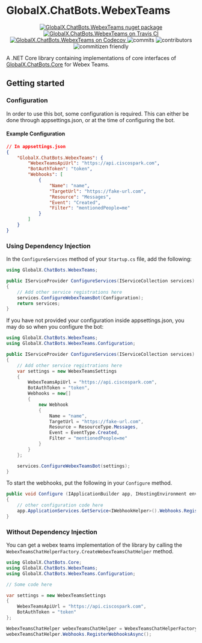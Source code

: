 # GlobalX.ChatBots.WebexTeams

<p align="center">
    <a href="https://www.nuget.org/packages/GlobalX.ChatBots.WebexTeams">
    	<img src="https://flat.badgen.net/nuget/v/globalx.chatbots.webexteams" alt="GlobalX.ChatBots.WebexTeams nuget package" />
    </a>
    <a href="https://travis-ci.org/GlobalX/GlobalX.ChatBots.WebexTeams">
    	<img src="https://flat.badgen.net/travis/GlobalX/GlobalX.ChatBots.WebexTeams" alt="GlobalX.ChatBots.WebexTeams on Travis CI" />
    </a>
    <a href="https://codecov.io/gh/GlobalX/GlobalX.ChatBots.WebexTeams">
    	<img src="https://flat.badgen.net/codecov/c/github/globalx/globalx.chatbots.webexteams" alt="GlobalX.ChatBots.WebexTeams on Codecov" />
    </a>
    <img src="https://flat.badgen.net/github/commits/globalx/globalx.chatbots.webexteams" alt="commits" />
    <img src="https://flat.badgen.net/github/contributors/globalx/globalx.chatbots.webexteams" alt="contributors" />
    <img src="https://flat.badgen.net/badge/commitizen/friendly/green" alt="commitizen friendly" />
</p>

A .NET Core library containing implementations of core interfaces of
[GlobalX.ChatBots.Core](https://github.com/GlobalX/GlobalX.ChatBots.Core) for
Webex Teams.

## Getting started

### Configuration

In order to use this bot, some configuration is required. This can either be done
through appsettings.json, or at the time of configuring the bot.

#### Example Configuration

```json
// In appsettings.json
{
    "GlobalX.ChatBots.WebexTeams": {
        "WebexTeamsApiUrl": "https://api.ciscospark.com",
        "BotAuthToken": "token",
        "Webhooks": [
            {
                "Name": "name",
                "TargetUrl": "https://fake-url.com",
                "Resource": "Messages",
                "Event": "Created",
                "Filter": "mentionedPeople=me"
            }
        ]
    }
}
```

### Using Dependency Injection

In the `ConfigureServices` method of your `Startup.cs` file, add the following:

```cs
using GlobalX.ChatBots.WebexTeams;

public IServiceProvider ConfigureServices(IServiceCollection services)
{
    // Add other service registrations here
    services.ConfigureWebexTeamsBot(Configuration);
    return services;
}
```

If you have not provided your configuration inside appsettings.json, you may do so
when you configure the bot:

```cs
using GlobalX.ChatBots.WebexTeams;
using GlobalX.ChatBots.WebexTeams.Configuration;

public IServiceProvider ConfigureServices(IServiceCollection services)
{
    // Add other service registrations here
    var settings = new WebexTeamsSettings
    {
        WebexTeamsApiUrl = "https://api.ciscospark.com",
        BotAuthToken = "token",
        Webhooks = new[]
        {
            new Webhook
            {
                Name = "name",
                TargetUrl = "https://fake-url.com",
                Resource = ResourceType.Messages,
                Event = EventType.Created,
                Filter = "mentionedPeople=me"
            }
        }
    };

    services.ConfigureWebexTeamsBot(settings);
}
```

To start the webhooks, put the following in your `Configure` method.

```cs
public void Configure (IApplicationBuilder app, IHostingEnvironment env)
{
    // other configuration code here
    app.ApplicationServices.GetService<IWebhookHelper>().Webhooks.RegisterWebhooksAsync();
}
```

### Without Dependency Injection

You can get a webex teams implementation of the library by calling the
`WebexTeamsChatHelperFactory.CreateWebexTeamsChatHelper` method.

```cs
using GlobalX.ChatBots.Core;
using GlobalX.ChatBots.WebexTeams;
using GlobalX.ChatBots.WebexTeams.Configuration;

// Some code here

var settings = new WebexTeamsSettings
{
    WebexTeamsApiUrl = "https://api.ciscospark.com",
    BotAuthToken = "token"
};

WebexTeamsChatHelper webexTeamsChatHelper = WebexTeamsChatHelperFactory.CreateWebexTeamsChatHelper(settings);
webexTeamsChatHelper.Webhooks.RegisterWebhooksAsync();
```
